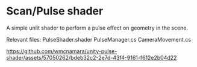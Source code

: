 # Scan/Pulse shader

A simple unlit shader to perform a pulse effect on geometry in the scene.

Relevant files:
PulseShader.shader
PulseManager.cs
CameraMovement.cs

https://github.com/wmcnamara/unity-pulse-shader/assets/57050262/bdeb32c2-2e7d-43f4-9161-f612e2b04d22


